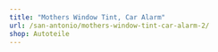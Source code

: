 ```yaml
---
title: "Mothers Window Tint, Car Alarm"
url: /san-antonio/mothers-window-tint-car-alarm-2/
shop: Autoteile
---
```

